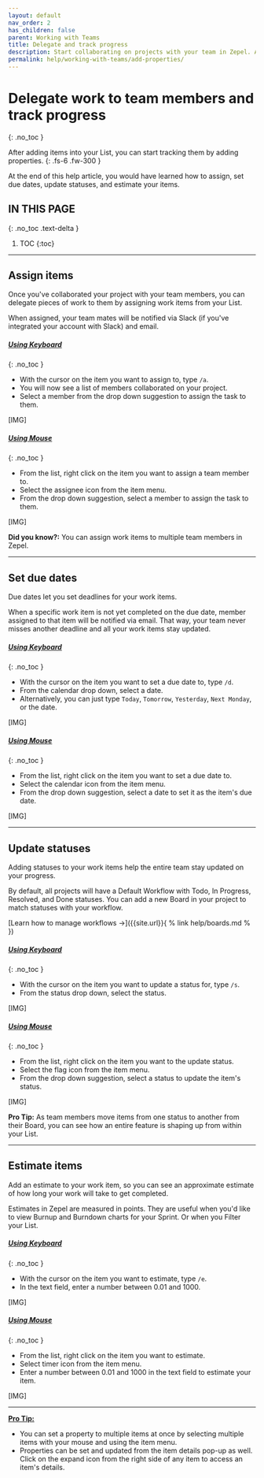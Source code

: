 ```yaml
---
layout: default
nav_order: 2
has_children: false
parent: Working with Teams
title: Delegate and track progress
description: Start collaborating on projects with your team in Zepel. Assign, set due dates, set statuses, and estimate your work items.
permalink: help/working-with-teams/add-properties/
---
```

# Delegate work to team members and track progress
{: .no_toc }

After adding items into your List, you can start tracking them by adding properties.
{: .fs-6 .fw-300 }

At the end of this help article, you would have learned how to assign, set due dates, update statuses, and estimate your items.

## IN THIS PAGE
{: .no_toc .text-delta }

1. TOC
{:toc}

---

## Assign items

Once you've collaborated your project with your team members, you can delegate pieces of work to them by assigning work items from your List. 

When assigned, your team mates will be notified via Slack (if you've integrated your account with Slack) and email.

##### <u>Using Keyboard</u>
{: .no_toc }
- With the cursor on the item you want to assign to, type ``` /a ```.
- You will now see a list of members collaborated on your project. 
- Select a member from the drop down suggestion to assign the task to them. 

[IMG]

##### <u>Using Mouse</u>
{: .no_toc }
- From the list, right click on the item you want to assign a team member to.
- Select the assignee icon from the item menu.
- From the drop down suggestion, select a member to assign the task to them.


[IMG]

__Did you know?:__ You can assign work items to multiple team members in Zepel.

---

## Set due dates

Due dates let you set deadlines for your work items. 

When a specific work item is not yet completed on the due date, member assigned to that item will be notified via email. That way, your team never misses another deadline and all your work items stay updated.

##### <u>Using Keyboard</u>
{: .no_toc }
- With the cursor on the item you want to set a due date to, type ```/d```.
- From the calendar drop down, select a date.
- Alternatively, you can just type ```Today```, ```Tomorrow```, ```Yesterday```, ```Next Monday```, or the date.

[IMG]

##### <u>Using Mouse</u>
{: .no_toc }
- From the list, right click on the item you want to set a due date to.
- Select the calendar icon from the item menu.
- From the drop down suggestion, select a date to set it as the item's due date.

[IMG]

---

## Update statuses

Adding statuses to your work items help the entire team stay updated on your progress. 

By default, all projects will have a Default Workflow with Todo, In Progress, Resolved, and Done statuses. You can add a new Board in your project to match statuses with your workflow.

[Learn how to manage workflows ->]({{site.url}}{ % link help/boards.md % })

##### <u>Using Keyboard</u>
{: .no_toc }
- With the cursor on the item you want to update a status for, type ```/s```.
- From the status drop down, select the status.

[IMG]

##### <u>Using Mouse</u>
{: .no_toc }
- From the list, right click on the item you want to the update status.
- Select the flag icon from the item menu.
- From the drop down suggestion, select a status to update the item's status.

[IMG]

__Pro Tip:__ As team members move items from one status to another from their Board, you can see how an entire feature is shaping up from within your List.

---

## Estimate items

Add an estimate to your work item, so you can see an approximate estimate of how long your work will take to get completed.

Estimates in Zepel are measured in points. They are useful when you'd like to view Burnup and Burndown charts for your Sprint. Or when you Filter your List.

##### <u>Using Keyboard</u>
{: .no_toc }
- With the cursor on the item you want to estimate, type ```/e```.
- In the text field, enter a number between 0.01 and 1000.

[IMG]

##### <u>Using Mouse</u>
{: .no_toc }
- From the list, right click on the item you want to estimate.
- Select timer icon from the item menu.
- Enter a number between 0.01 and 1000 in the text field to estimate your item.

[IMG]

---

__<u>Pro Tip:</u>__ 
- You can set a property to multiple items at once by selecting multiple items with your mouse and using the item menu.
- Properties can be set and updated from the item details pop-up as well. Click on the expand icon from the right side of any item to access an item's details.
